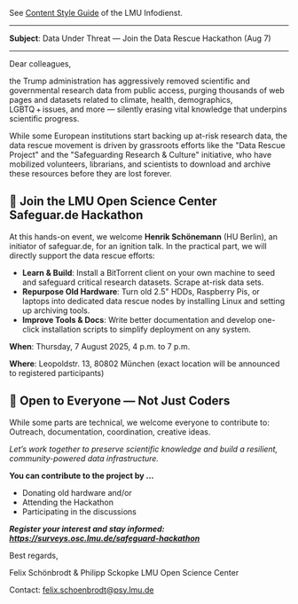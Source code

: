 See [Content Style Guide](https://www.lmu.de/de/die-lmu/struktur/zentrale-universitaetsverwaltung/kommunikation-und-presse/lmu-brand-guide/content-style-guide/) of the LMU Infodienst.

---

**Subject**: Data Under Threat — Join the Data Rescue Hackathon (Aug 7)

---

Dear colleagues,

the Trump administration has aggressively removed scientific and governmental research data from public access, purging thousands of web pages and datasets related to climate, health, demographics, LGBTQ + issues, and more — silently erasing vital knowledge that underpins scientific progress.

While some European institutions start backing up at-risk research data, the data rescue movement is driven by grassroots efforts like the "Data Rescue Project" and the "Safeguarding Research & Culture" initiative, who have mobilized volunteers, librarians, and scientists to download and archive these resources before they are lost forever.

## 🚀 Join the LMU Open Science Center Safeguar.de Hackathon

At this hands-on event, we welcome **Henrik Schönemann** (HU Berlin), an initiator of safeguar.de, for an ignition talk. In the practical part, we will directly support the data rescue efforts:

- **Learn & Build**: Install a BitTorrent client on your own machine to seed and safeguard critical research datasets. Scrape at-risk data sets.
- **Repurpose Old Hardware**: Turn old 2.5" HDDs, Raspberry Pis, or laptops into dedicated data rescue nodes by installing Linux and setting up archiving tools.
- **Improve Tools & Docs**: Write better documentation and develop one-click installation scripts to simplify deployment on any system.

**When**: Thursday, 7 August 2025, 4 p.m. to 7 p.m.

**Where**: Leopoldstr. 13, 80802 München (exact location will be announced to registered participants)

## 🤝 Open to Everyone — Not Just Coders

While some parts are technical, we welcome everyone to contribute to: Outreach, documentation, coordination, creative ideas.

*Let’s work together to preserve scientific knowledge and build a resilient, community-powered data infrastructure.*

**You can contribute to the project by ...**

- Donating old hardware and/or
- Attending the Hackathon
- Participating in the discussions

***Register your interest and stay informed: https://surveys.osc.lmu.de/safeguard-hackathon***


Best regards,

Felix Schönbrodt & Philipp Sckopke 
LMU Open Science Center

Contact: felix.schoenbrodt@psy.lmu.de